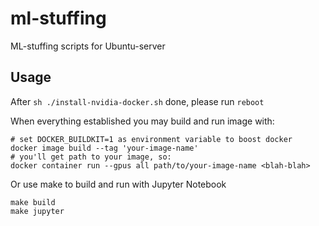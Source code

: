 # ml-stuffing
ML-stuffing scripts for Ubuntu-server

## Usage
After `sh ./install-nvidia-docker.sh` done, please run `reboot`

When everything established you may build and run image with:
```
# set DOCKER_BUILDKIT=1 as environment variable to boost docker
docker image build --tag 'your-image-name'
# you'll get path to your image, so:
docker container run --gpus all path/to/your-image-name <blah-blah>
```
Or use make to build and run with Jupyter Notebook
```
make build
make jupyter
```